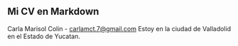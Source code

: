 ## Mi CV en Markdown

Carla Marisol Colin - carlamct.7@gmail.com
Estoy en la ciudad de Valladolid en el Estado de Yucatan.